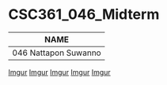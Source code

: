 # CSC361_046_Midterm

 NAME  |
 ----- |
046 Nattapon Suwanno |

[Imgur](https://imgur.com/jiJEUVt)
[Imgur](https://imgur.com/6i7QloZ)
[Imgur](https://imgur.com/1MglrIg)
[Imgur](https://imgur.com/j9OkmJx)
[Imgur](https://imgur.com/Zr7YiEJ)
